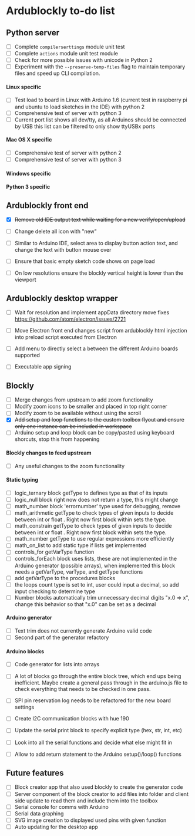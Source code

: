 # Ardublockly to-do list

## Python server
- [ ] Complete `compilerserttings` module unit test
- [ ] Complete `actions` module unit test module
- [ ] Check for more possible issues with unicode in Python 2
- [ ] Experiment with the `--preserve-temp-files` flag to maintain temporary files and speed up CLI compilation.

#### Linux specific
- [ ] Test load to board in Linux with Arduino 1.6 (current test in raspberry pi and ubuntu to load sketches in the IDE) with python 2
- [ ] Comprehensive test of server with python 3
- [ ] Current port list shows all dev/tty, as all Arduinos should be connected by USB this list can be filtered to only show ttyUSBx ports

#### Mac OS X specific
- [ ] Comprehensive test of server with python 2
- [ ] Comprehensive test of server with python 3

#### Windows specific

#### Python 3 specific


## Ardublockly front end
- [x] ~~Remove old IDE output text while waiting for a new verify/open/upload~~
- [ ] Change delete all icon with "new"
- [ ] Similar to Arduino IDE, select area to display button action text, and change the text with button mouse over
- [ ] Ensure that basic empty sketch code shows on page load
- [ ] On low resolutions ensure the blockly vertical height is lower than the viewport 


## Ardublockly desktop wrapper
- [ ] Wait for resolution and implement appData directory move fixes https://github.com/atom/electron/issues/2721
- [ ] Move Electron front end changes script from ardublockly html injection into preload script executed from Electron
- [ ] Add menu to directly select a between the different Arduino boards supported
- [ ] Executable app signing


## Blockly
- [ ] Merge changes from upstream to add zoom functionality
- [ ] Modify zoom icons to be smaller and placed in top right corner
- [ ] Modify zoom to be available without using the scroll
- [x] ~~Add setup and loop functions to the custom toolbox flyout and ensure only one instance can be included in workspace~~
- [ ] Arduino setup and loop block can be copy/pasted using keyboard shorcuts, stop this from happening 

#### Blockly changes to feed upstream
- [ ] Any useful changes to the zoom functionality

#### Static typing
- [ ] logic_ternary block getType to defines type as that of its inputs
- [ ] logic_null block right now does not return a type, this might change
- [ ] math_number block 'errornumber' type used for debugging, remove
- [ ] math_arithmetic getType to check types of given inputs to decide between int or float . Right now first block within sets the type.
- [ ] math_constrain getType to check types of given inputs to decide between int or float . Right now first block within sets the type.
- [ ] math_number getType to use regular expressions more efficiently
- [ ] math_on_list to add static type if lists get implemented
- [ ] controls_for getVarType function
- [ ] controls_forEach block uses lists, these are not implemented in the Arduino generator (possible arrays), when implemented this block needs a getVarType, varType, and getType functions
- [ ] add getVarType to the procedures blocks
- [ ] the loops count type is set to int, user could input a decimal, so add input checking to determine type
- [ ] Number blocks automatically trim unnecessary decimal digits "x.0 => x", change this behavior so that "x.0" can be set as a decimal 

#### Arduino generator
- [ ] Text trim does not currently generate Arduino valid code
- [ ] Second part of the generator refactory

#### Arduino blocks
- [ ] Code generator for lists into arrays
- [ ] A lot of blocks go through the entire block tree, which end ups being  inefficient. Maybe create a general pass through in the arduino.js file to check everything that needs to be checked in one pass.
- [ ] SPI pin reservation log needs to be refactored for the new board settings
- [ ] Create I2C communication blocks with hue 190
- [ ] Update the serial print block to specify explicit type (hex, str, int, etc)
- [ ] Look into all the serial functions and decide what else might fit in
- [ ] Allow to add return statement to the Arduino setup()/loop() functions


## Future features
- [ ] Block creator app that also used blockly to create the generator code
- [ ] Server component of the block creator to add files into folder and client side update to read them and include them into the toolbox
- [ ] Serial console for comms with Arduino
- [ ] Serial data graphing
- [ ] SVG image creation to displayed used pins with given function
- [ ] Auto updating for the desktop app
